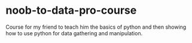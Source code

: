 # noob-to-data-pro-course

Course for my friend to teach him the basics of python and then showing how to use python for data gathering and manipulation.
